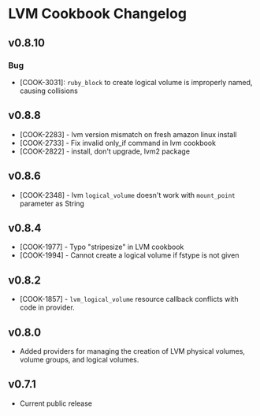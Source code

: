 LVM Cookbook Changelog
======================

v0.8.10
-------
### Bug
- [COOK-3031]: `ruby_block` to create logical volume is improperly
  named, causing collisions

v0.8.8
------
- [COOK-2283] - lvm version mismatch on fresh amazon linux install
- [COOK-2733] - Fix invalid only_if command in lvm cookbook
- [COOK-2822] - install, don't upgrade, lvm2 package

v0.8.6
------
- [COOK-2348] - lvm `logical_volume` doesn't work with `mount_point`
  parameter as String

v0.8.4
------
- [COOK-1977] - Typo "stripesize" in LVM cookbook
- [COOK-1994] - Cannot create a logical volume if fstype is not given

v0.8.2
------
- [COOK-1857] - `lvm_logical_volume` resource callback conflicts with
  code in provider.

v0.8.0
------
- Added providers for managing the creation of LVM physical volumes, volume
  groups, and logical volumes.

v0.7.1
------
- Current public release
